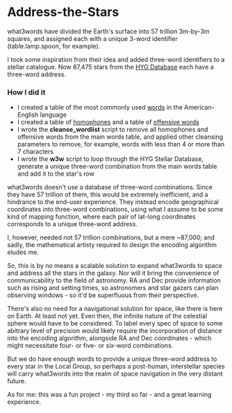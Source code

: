 # Address-the-Stars

what3words have divided the Earth's surface into 57 trillion 3m-by-3m squares, and assigned each with a unique 3-word identifier
(table.lamp.spoon, for example). 

I took some inspiration from their idea and added three-word identifiers to a stellar catalogue. Now 87,475 stars from the <a href="https://github.com/astronexus/HYG-Database">HYG Database</a> each have a three-word address. 

<h3>How I did it</h3>

<ul>
<li>I created a table of the most commonly used <a href="http://www.wordfrequency.info/intro.asp">words</a> in the American-English language</li>
<li>I created a table of <a href="http://www.singularis.ltd.uk/bifroest/misc/homophones-list.html">homophones</a> and a table of <a href="http://www.cs.cmu.edu/~biglou/resources/">offensive words</a></li>
<li>I wrote the <b>cleanse_wordlist</b> script to remove all homophones and offensive words from the main words table, and applied other cleansing parameters 
to remove, for example, words with less than 4 or more than 7 characters </li>
<li>I wrote the <b>w3w</b> script to loop through the HYG Stellar Database, generate a unique three-word combination from the main words table
and add it to the star's row</li>
</ul>

what3words doesn't use a database of three-word combinations. Since they have 57 trillion of them, this would be extremely inefficient, 
and a hindrance to the end-user experience. They instead encode geographical coordinates into three-word combinations, using what I assume to be
some kind of mapping function, where each pair of lat-long coordinates corresponds to a unique three-word address. 

I, however, needed not 57 trillion combinations, but a mere ~87,000; and sadly, the mathematical artisty required to design 
the encoding algorithm eludes me.

So, this is by no means a scalable solution to expand what3words to space and address all the stars in the galaxy. Nor will it bring the 
convenience of communicability to the field of astronomy. RA and Dec provide information such as rising and setting times, so astronomers and
star gazers can plan observing windows - so it'd be superfluous from their perspective. 

There's also no need for a navigational solution for space, like there is here on Earth. At least not yet. Even then, the infinite nature of the celestial sphere would have to be considered. To label every spec of space to some abitrary level of precision would likely require the incorporation of distance into the encoding algorithm, alongside RA and Dec coordinates - which might necessitate four- or five- or six-word combinations.

But we do  have enough words to provide a unique three-word address to every star in the Local Group, so perhaps a post-human, interstellar species will carry what3words into the realm of space navigation in the very distant future.

As for me: this was a fun project - my third so far - and a great learning experience.
